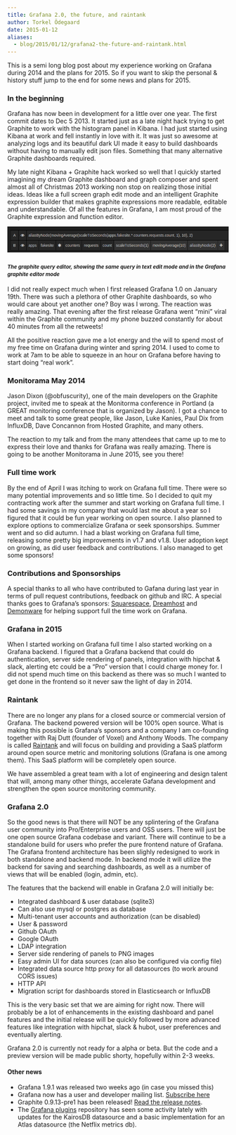 ```yaml
---
title: Grafana 2.0, the future, and raintank
author: Torkel Ödegaard
date: 2015-01-12
aliases:
  - blog/2015/01/12/grafana2-the-future-and-raintank.html
---
```



This is a semi long blog post about my experience working on Grafana during 2014 and the plans for 2015.
So if you want to skip the personal & history stuff jump to the end for some news and plans for 2015.

### In the beginning
Grafana has now been in development for a little over one year. The first commit dates to Dec 5 2013.
It started just as a late night hack trying to get Graphite to work with the histogram panel in Kibana.
I had just started using Kibana at work and fell instantly in love with it. It was just so awesome at
analyzing logs and its beautiful dark UI made it easy to build dashboards without having to manually
edit json files. Something that many alternative Graphite dashboards required.

My late night Kibana + Graphite hack worked so well that I quickly started imagining my dream Graphite
dashboard and graph composer and spent almost all of Christmas 2013 working non stop on realizing those
initial ideas. Ideas like a full screen graph edit mode and an intelligent Graphite expression builder
that makes graphite expressions more readable, editable and understandable. Of all the features in Grafana,
I am most proud of the Graphite expression and function editor.

<div >
  <img src="/assets/img/blog/graphite_query_editor.png"/>
  <h4>
  <small><em>The graphite query editor, showing the same query in text
    edit mode and in the Grafana graphite editor mode
    </em>
  </small>
  </h4>
</div>

I did not really expect much when I first released Grafana 1.0 on January 19th. There was such a plethora of
other Graphite dashboards, so who would care about yet another one? Boy was I wrong. The reaction was really
amazing. That evening after the first release Grafana went “mini” viral within the Graphite community and
my phone buzzed constantly for about 40 minutes from all the retweets!

All the positive reaction gave me a lot energy and the will to spend most of my free time on Grafana during
winter and spring 2014. I used to come to work at 7am to be able to squeeze in an hour on Grafana before
having to start doing “real work”.

### Monitorama May 2014
Jason Dixon (@obfuscurity), one of the main developers on the Graphite project, invited me to speak at
the Monitorma conference in Portland (a GREAT monitoring conference that is organized by Jason).
I got a chance to meet and talk to some great people, like Jason, Luke Kanies, Paul Dix from InfluxDB,
Dave Concannon from Hosted Graphite, and many others.

The reaction to my talk and from the many attendees that came up to me to express their love and thanks
for Grafana was really amazing. There is going to be another Monitorama in June 2015, see you there!

### Full time work
By the end of April I was itching to work on Grafana full time. There were so many potential
improvements and so little time. So I decided to quit my contracting work after the summer and start
working on Grafana full time. I had some savings in my company that would last me about a year so I figured
that it could be fun year working on open source. I also planned to explore options to commercialize
Grafana or seek sponsorships. Summer went and so did autumn. I had a blast working on Grafana full time,
releasing some pretty big improvements in v1.7 and v1.8. User adoption kept on growing, as did user feedback
and contributions. I also managed to get some sponsors!

### Contributions and Sponsorships
A special thanks to all who have contributed to Gafana during last year in terms of pull request contributions,
feedback on github and IRC. A special thanks goes to Grafana’s sponsors: [Squarespace](http://www.squarespace.com), [Dreamhost](https://www.dreamhost.com/) and [Demonware](http://www.demonware.net/)
for helping support full the time work on Grafana.

### Grafana in 2015
When I started working on Grafana full time I also started working on a Grafana backend.
I figured that a Grafana backend that could do authentication, server side rendering of panels,
integration with hipchat & slack, alerting etc could be a “Pro” version that I could charge money for.
I did not spend much time on this backend as there was so much I wanted to get done in the frontend
so it never saw the light of day in 2014.

### Raintank
There are no longer any plans for a closed source or commercial version of Grafana. The backend powered version
will be 100% open source. What is making this possible is Grafana’s sponsors and a company I am co-founding
together with Raj Dutt (founder of Voxel) and Anthony Woods. The company is called [Raintank](http://raintank.io) and
will focus on building and providing a SaaS platform around open source metric and monitoring solutions
(Grafana is one among them). This SaaS platform will be completely open source.

We have assembled a great team with a lot of engineering and design talent that will, among many other things,
accelerate Gafana development and strengthen the open source monitoring community.

### Grafana 2.0
So the good news is that there will NOT be any splintering of the Grafana user community into Pro/Enterprise
users and OSS users. There will just be one open source Grafana codebase and variant. There will continue to
be a standalone build for users who prefer the pure frontend nature of Grafana. The Grafana frontend architecture
has been slighly redesigned to work in both standalone and backend mode. In backend mode it will utilize the backend
for saving and searching dashboards, as well as a number of views that will be enabled (login, admin, etc).

The features that the backend will enable in Grafana 2.0 will initially be:

- Integrated dashboard & user database (sqlite3)
- Can also use mysql or postgres as database
- Multi-tenant user accounts and authorization (can be disabled)
 - User & password
 - Github OAuth
 - Google OAuth
 - LDAP integration
- Server side rendering of panels to PNG images
- Easy admin UI for data sources (can also be configured via config file)
- Integrated data source http proxy for all datasources (to work around CORS issues)
- HTTP API
- Migration script for dashboards stored in Elasticsearch or InfluxDB

This is the very basic set that we are aiming for right now. There will probably be a lot of enhancements in the
existing dashboard and panel features and the initial release will be quickly followed by more advanced features
like integration with hipchat, slack & hubot, user preferences and eventually alerting.

Grafana 2.0 is currently not ready for a alpha or beta. But the code and a preview version will
be made public shorty, hopefully within 2-3 weeks.

#### Other news

- Grafana 1.9.1 was released two weeks ago (in case you missed this)
- Grafana now has a user and developer mailing list. [Subscribe here](https://groups.io/org/groupsio/grafana)
- Graphite 0.9.13-pre1 has been released! [Read the release notes](http://graphite.readthedocs.org/en/latest/releases/0_9_13.html).
- The [Grafana plugins](https://github.com/grafana/grafana-plugins) repository has seen some activity lately with updates for the KairosDB datasource and a basic implementation
for an Atlas datasource (the Netflix metrics db).

